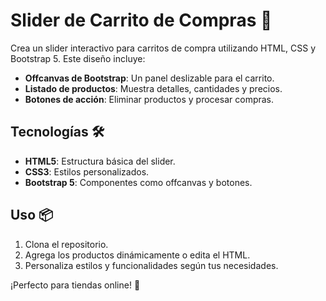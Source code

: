 # Slider de Carrito de Compras 🛒

Crea un slider interactivo para carritos de compra utilizando HTML, CSS y Bootstrap 5. Este diseño incluye:

- **Offcanvas de Bootstrap**: Un panel deslizable para el carrito.
- **Listado de productos**: Muestra detalles, cantidades y precios.
- **Botones de acción**: Eliminar productos y procesar compras.

## Tecnologías 🛠️

- **HTML5**: Estructura básica del slider.
- **CSS3**: Estilos personalizados.
- **Bootstrap 5**: Componentes como offcanvas y botones.

## Uso 📦

1. Clona el repositorio.
2. Agrega los productos dinámicamente o edita el HTML.
3. Personaliza estilos y funcionalidades según tus necesidades.

¡Perfecto para tiendas online! 🚀
